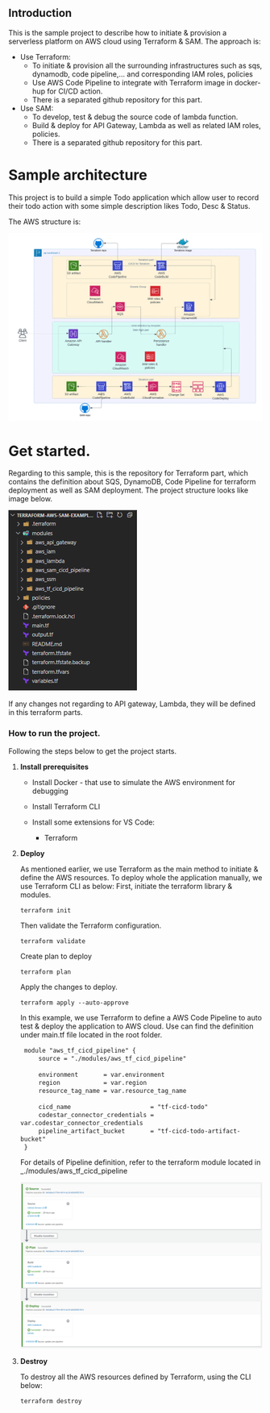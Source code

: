 ## Introduction

This is the sample project to describe how to initiate & provision a serverless platform on AWS cloud using Terraform & SAM.
The approach is:

- Use Terraform:
  - To initiate & provision all the surrounding infrastructures such as sqs, dynamodb, code pipeline,... and corresponding IAM roles, policies
  - Use AWS Code Pipeline to integrate with Terraform image in docker-hup for CI/CD action.
  - There is a separated github repository for this part.
- Use SAM:
  - To develop, test & debug the source code of lambda function.
  - Build & deploy for API Gateway, Lambda as well as related IAM roles, policies.
  - There is a separated github repository for this part.

# Sample architecture

This project is to build a simple Todo application which allow user to record their todo action with some simple description likes Todo, Desc & Status.

The AWS structure is:

![Sample Architecture](https://github.com/duc-hectre/duc-hectre/blob/main/TF-SAM-APPROACH-2.png?raw=true)

# Get started.

Regarding to this sample, this is the repository for Terraform part, which contains the definition about SQS, DynamoDB, Code Pipeline for terraform deployment as well as SAM deployment.
The project structure looks like image below.

![Sample project structure](https://github.com/duc-hectre/duc-hectre/blob/main/tf_2_tf_project_structure.png)

If any changes not regarding to API gateway, Lambda, they will be defined in this terraform parts.

### How to run the project.

Following the steps below to get the project starts.

1. **Install prerequisites**

   - Install Docker - that use to simulate the AWS environment for debugging
   - Install Terraform CLI

   - Install some extensions for VS Code:

     - Terraform

2. **Deploy**

   As mentioned earlier, we use Terraform as the main method to initiate & define the AWS resources. To deploy whole the application manually, we use Terraform CLI as below:
   First, initiate the terraform library & modules.

   ```
   terraform init
   ```

   Then validate the Terraform configuration.

   ```
   terraform validate
   ```

   Create plan to deploy

   ```
   terraform plan
   ```

   Apply the changes to deploy.

   ```
   terraform apply --auto-approve
   ```

   In this example, we use Terraform to define a AWS Code Pipeline to auto test & deploy the application to AWS cloud. Use can find the definition under main.tf file located in the root folder.

   ```
    module "aws_tf_cicd_pipeline" {
        source = "./modules/aws_tf_cicd_pipeline"

        environment       = var.environment
        region            = var.region
        resource_tag_name = var.resource_tag_name

        cicd_name                      = "tf-cicd-todo"
        codestar_connector_credentials = var.codestar_connector_credentials
        pipeline_artifact_bucket       = "tf-cicd-todo-artifact-bucket"
    }
   ```

   For details of Pipeline definition, refer to the terraform module located in \_./modules/aws_tf_cicd_pipeline

   ![CI/CD pipeline](https://github.com/duc-hectre/duc-hectre/blob/main/tf_1_tf_cicd_pipeline.png)

3. **Destroy**

   To destroy all the AWS resources defined by Terraform, using the CLI below:

   ```
   terraform destroy
   ```
